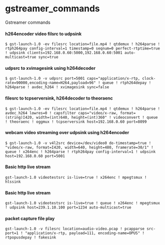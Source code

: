 # gstreamer_commands
Gstreamer commands

#### h264encoder video filsrc to udpsink
```
$ gst-launch-1.0 -ev filesrc location=file.mp4 ! qtdemux ! h264parse ! rtph264pay config-interval=1 timestamp=0 seqnum=0 perfect-rtptime=true ! udpsink clients=192.168.0.60:5000,192.168.0.60:5001 auto-multicast=true sync=true
```
#### udpsrc to xvimagesink using h264decoder
```
$ gst-launch-1.0 -v udpsrc port=5001 caps="application/x-rtp, clock-rate=90000,encoding-name=H264,payload=96" ! queue ! rtph264depay ! h264parse ! avdec_h264 ! xvimagesink sync=false
```
#### filesrc to tcpserversink, h264decoder to theoraenc
```
$ gst-launch-1.0 -ev filesrc location=file.mp4 ! qtdemux ! h264parse ! avdec_h264 lowres=0 ! capsfilter caps="video/x-raw, format=(string)I420, width=(int)640, height=(int)360" ! videoconvert ! queue ! theoraenc ! oggmux ! tcpserversink host=192.168.0.60 port=8099
```
#### webcam video streaming over udpsink using h264encoder
```
$ gst-launch-1.0 -v v4l2src device=/dev/video0 do-timestamp=true ! "video/x-raw, format=I420, width=640, height=480, framerate=30/1" ! queue ! x264enc ! h264parse ! rtph264pay config-interval=1 ! udpsink host=192.168.0.60 port=5001
```
#### Basic http live stream
```
gst-launch-1.0 videotestsrc is-live=true ! x264enc ! mpegtsmux ! hlssink
```
#### Basic http live stream
```
gst-launch-1.0 videotestsrc is-live=true ! queue ! x264enc ! mpegtsmux ! udpsink host=239.1.10.100 port=1234 auto-multicast=true
```
#### packet capture file play
```
gst-launch-1.0 -v filesrc location=audio-video.pcap ! pcapparse src-port=1 ! "application/x-rtp, payload=111, encoding-name=OPUS" ! rtpopusdepay ! fakesink
```
